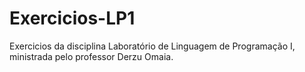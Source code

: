 # Exercicios-LP1
Exercicios da disciplina Laboratório de Linguagem de Programação I, ministrada pelo professor Derzu Omaia.
